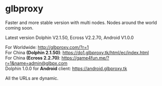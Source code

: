 # glbproxy
Faster and more stable version with multi nodes. Nodes around the world coming soon.

Latest version Dolphin V2.1.50, Ecross V2.2.70, Android V1.0.0

For Worldwide: http://glbproxy.com/?r=1 <br>
For China <b>(Dolphin 2.1.50)</b>: https://do1.glbproxy.tk/html/ec/index.html<br>
For China <b>(Ecross 2.2.70)</b>: https://game4fun.me/?r=1&name=admin@glbpx.com<br>
Dolphin 1.0.0 for <b>Android</b> client: https://android.glbproxy.tk

All the URLs are dynamic.
